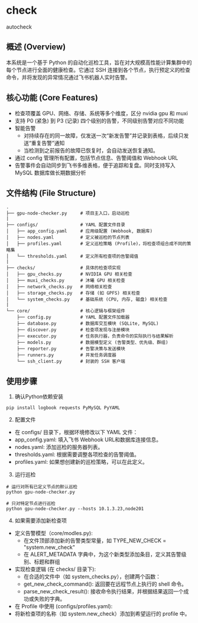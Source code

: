 # check
autocheck
## 概述 (Overview)

本系统是一个基于 Python 的自动化巡检工具，旨在对大规模高性能计算集群中的每个节点进行全面的健康检查。它通过 SSH 连接到各个节点，执行预定义的检查命令，并将发现的异常情况通过飞书机器人实时告警。

## 核心功能 (Core Features)

*   检查项覆盖 GPU、网络、存储、系统等多个维度，区分 nvidia gpu 和 muxi
*   支持 P0 (紧急) 到 P3 (记录) 四个级别的告警，不同级别告警对应不同功能
*   智能告警
    *   对持续存在的同一故障，仅发送一次“新发告警”并记录到表格，后续只发送“重复告警”通知
    *   当检测到之前报告的故障已恢复时，会自动发送恢复通知。
*   通过 config 管理所有配置，包括节点信息、告警阈值和 Webhook URL
*   告警事件会自动同步到飞书多维表格，便于追踪和复盘。同时支持写入 MySQL 数据库做长期数据分析

## 文件结构 (File Structure)
```
.
├── gpu-node-checker.py     # 项目主入口，启动巡检
|
├── configs/                # YAML 配置文件目录
│   ├── app_config.yaml     # 应用级配置 (Webhook, 数据库)
│   ├── nodes.yaml          # 定义被巡检的节点列表
│   ├── profiles.yaml       # 定义巡检策略 (Profile)，将检查项组合成不同的策略集
│   └── thresholds.yaml     # 定义所有检查项的告警阈值
|
├── checks/                 # 具体的检查项实现
│   ├── gpu_checks.py       # NVIDIA GPU 相关检查
│   ├── muxi_checks.py      # 沐曦 GPU 相关检查
│   ├── network_checks.py   # 网络相关检查
│   ├── storage_checks.py   # 存储 (如 GPFS) 相关检查
│   └── system_checks.py    # 基础系统 (CPU, 内存, 磁盘) 相关检查
|
└── core/                   # 核心逻辑与框架组件
    ├── config.py           # YAML 配置文件加载器
    ├── database.py         # 数据库交互模块 (SQLite, MySQL)
    ├── discover.py         # 检查项发现与注册模块
    ├── executor.py         # 任务执行器，负责命令的实际执行与结果解析
    ├── models.py           # 数据模型定义 (告警类型、优先级、群组)
    ├── reporter.py         # 告警决策与发送模块
    ├── runners.py          # 并发任务调度器
    └── ssh_client.py       # 封装的 SSH 客户端
```

## 使用步骤
1. 确认Python依赖安装
```
pip install logbook requests PyMySQL PyYAML
```
2. 配置文件
*  在 configs/ 目录下，根据环境修改以下 YAML 文件：​
*  app_config.yaml: 填入飞书 Webhook URL和数据库连接信息。​
*  nodes.yaml: 添加巡检的服务器列表。​
*  thresholds.yaml: 根据需要调整各项检查的告警阈值。​
*  profiles.yaml: 如果想创建新的巡检策略，可以在此定义。

3. 运行巡检
```
# 运行对所有已定义节点的默认巡检
python gpu-node-checker.py

# 只对特定节点进行巡检
python gpu-node-checker.py --hosts 10.1.3.23,node201
```

4. 如果需要添加新检查项
* 定义告警模型（core/modles.py)​:
    * 在文件顶部添加新的告警类型常量，如 TYPE_NEW_CHECK = "system.new_check"​
    * 在 ALERT_METADATA 字典中，为这个新类型添加条目，定义其告警级别、标题和群组​
* 实现检查逻辑 (在 checks/ 目录下):​
    * 在合适的文件中（如 system_checks.py），创建两个函数：​
    * get_new_check_command(): 返回要在远程节点上执行的 shell 命令。​
    * parse_new_check_result(): 接收命令执行结果，并根据结果返回一个成功或失败的字典。​
* 在 Profile 中使用 (configs/profiles.yaml):​
* 将新检查项的名称（如 system.new_check）添加到希望运行的 profile 中。